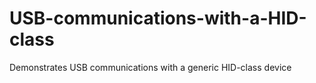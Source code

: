 # USB-communications-with-a-HID-class
Demonstrates USB communications with a generic HID-class device
